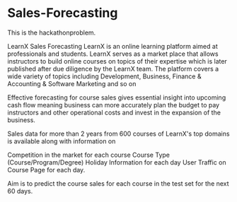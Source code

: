 # Sales-Forecasting
This is the hackathonproblem.

LearnX Sales Forecasting LearnX is an online learning platform aimed at professionals and students. LearnX serves as a market place that allows instructors to build online courses on topics of their expertise which is later published after due diligence by the LearnX team. The platform covers a wide variety of topics including Development, Business, Finance & Accounting & Software Marketing and so on

Effective forecasting for course sales gives essential insight into upcoming cash flow meaning business can more accurately plan the budget to pay instructors and other operational costs and invest in the expansion of the business.

Sales data for more than 2 years from 600 courses of LearnX's top domains is available along with information on

Competition in the market for each course Course Type (Course/Program/Degree) Holiday Information for each day User Traffic on Course Page for each day.

Aim is to predict the course sales for each course in the test set for the next 60 days.

